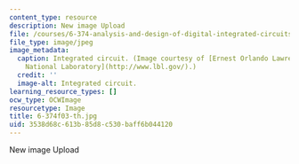 ```yaml
---
content_type: resource
description: New image Upload
file: /courses/6-374-analysis-and-design-of-digital-integrated-circuits-fall-2003/3538d68c613b85d8c530baff6b044120_6-374f03-th.jpg
file_type: image/jpeg
image_metadata:
  caption: Integrated circuit. (Image courtesy of [Ernest Orlando Lawrence Berkeley
    National Laboratory](http://www.lbl.gov/).)
  credit: ''
  image-alt: Integrated circuit.
learning_resource_types: []
ocw_type: OCWImage
resourcetype: Image
title: 6-374f03-th.jpg
uid: 3538d68c-613b-85d8-c530-baff6b044120
---
```

New image Upload

